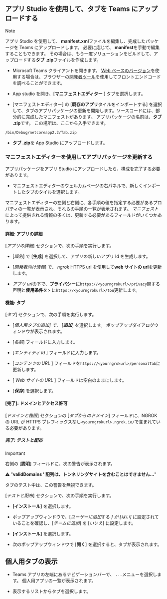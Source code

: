 ## <a name="upload-your-tab-to-teams-with-app-studio"></a>アプリ Studio を使用して、タブを Teams にアップロードする

>[!NOTE]
> アプリ Studio を使用して、 **manifest.xml**ファイルを編集し、完成したパッケージを Teams にアップロードします。 必要に応じて、 **manifest**を手動で編集することもできます。 その場合は、もう一度ソリューションをビルドして、アップロードする**タブ .zip**ファイルを作成します。

- Microsoft Teams クライアントを開きます。 [Web ベースのバージョン](https://teams.microsoft.com)を使用する場合は、ブラウザーの[開発者ツール](~/tabs/how-to/developer-tools.md)を使用してフロントエンドコードを調べることができます。

- App studio を開き、[**マニフェストエディター** ] タブを選択します。

- [マニフェストエディター] の [**既存のアプリ**タイルをインポートする] を選択して、タブのアプリパッケージの更新を開始します。ソースコードには、部分的に完成したマニフェストがあります。 アプリパッケージの名前は、**タブ .zip**です。 この場所は、ここから入手できます。

```bash
/bin/Debug/netcoreapp2.2/Tab.zip
```

- **タブ .zip**を App Studio にアップロードします。

### <a name="update-your-app-package-with-manifest-editor"></a>マニフェストエディターを使用してアプリパッケージを更新する

アプリパッケージをアプリ Studio にアップロードしたら、構成を完了する必要があります。

- マニフェストエディターのウェルカムページの右パネルで、新しくインポートしたタブのタイルを選択します。

マニフェストエディターの左側と右側に、各手順の値を指定する必要があるプロパティの一覧が表示され、それらの手順の一覧が表示されます。 *マニフェスト*によって提供される情報の多くは、更新する必要があるフィールドがいくつかあります。

#### <a name="details-app-details"></a>詳細: アプリの詳細

[*アプリの詳細*] セクションで、次の手順を実行します。

- [*識別*] で [**生成**] を選択して、アプリの新しいアプリ Id を生成します。

- [*開発者向け情報*] で、 *ngrok* HTTPS url を使用して**web サイトの url**を更新します。

- *アプリ url*の下で、**プライバシー**に`https://<yourngrokurl>/privacy`関する声明と**使用条件**を> に`https://<yourngrokurl>/tou`更新します。

#### <a name="capabilities-tabs"></a>機能: タブ

[*タブ*] セクションで、次の手順を実行します。

- [*個人用タブの追加] で、* [***追加***] を選択します。 ポップアップダイアログウィンドウが表示されます。

- [*名前*] フィールドに入力します。

- [*エンティティ Id* ] フィールドに入力します。

- [*コンテンツの URL* ] フィールドを`https://<yourngrokurl>/personalTab`に更新します。

- [ *Web サイトの URL* ] フィールドは空白のままにします。

- [***保存***] を選択します。

#### <a name="finish-domains-and-permissions"></a>[完了]: ドメインとアクセス許可

[*ドメインと権限*] セクションの [*タブからのドメイン*] フィールドに、NGROK の URL が HTTPS プレフィックスなし`<yourngrokurl>.ngrok.io/`で含まれている必要があります。

##### <a name="finish-test-and-distribute"></a>完了: テストと配布

>[!IMPORTANT]
>右側の [**説明**] フィールドに、次の警告が表示されます。
>
>&#9888; "**validDomains ' 配列は、トンネリングサイトを含むことはできません...**"
>
>タブのテスト中は、この警告を無視できます。

[*テストと配布*] セクションで、次の手順を実行します。

- **[インストール]** を選択します。

- ポップアップウィンドウで、[*ユーザーに追加*する *] が [はい]* に設定されていることを確認し、[*チームに追加*] を [*いいえ*] に設定します。

- **[インストール]** を選択します。

- 次のポップアップウィンドウで [**開く**] を選択すると、タブが表示されます。

## <a name="view-your-personal-tab"></a>個人用タブの表示

- Teams アプリの左端にあるナビゲーションバーで、 `...`メニューを選択します。 個人用アプリの一覧が表示されます。

- 表示するリストからタブを選択します。
